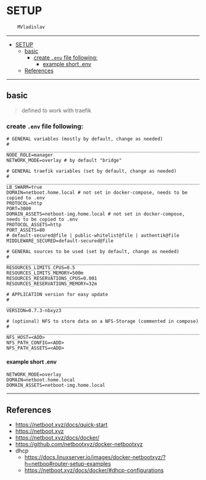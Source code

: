 # SETUP

```sh
    MVladislav
```

---

- [SETUP](#setup)
  - [basic](#basic)
    - [create `.env` file following:](#create-env-file-following)
      - [example short .env](#example-short-env)
  - [References](#references)

---

## basic

> defined to work with traefik

### create `.env` file following:

```env
# GENERAL variables (mostly by default, change as needed)
# ______________________________________________________________________________
NODE_ROLE=manager
NETWORK_MODE=overlay # by default "bridge"

# GENERAL traefik variables (set by default, change as needed)
# ______________________________________________________________________________
LB_SWARM=true
DOMAIN=netboot.home.local # not set in docker-compose, needs to be copied to .env
PROTOCOL=http
PORT=3000
DOMAIN_ASSETS=netboot-img.home.local # not set in docker-compose, needs to be copied to .env
PROTOCOL_ASSETS=http
PORT_ASSETS=80
# default-secured@file | public-whitelist@file | authentik@file
MIDDLEWARE_SECURED=default-secured@file

# GENERAL sources to be used (set by default, change as needed)
# ______________________________________________________________________________
RESOURCES_LIMITS_CPUS=0.5
RESOURCES_LIMITS_MEMORY=500m
RESOURCES_RESERVATIONS_CPUS=0.001
RESOURCES_RESERVATIONS_MEMORY=32m

# APPLICATION version for easy update
# ______________________________________________________________________________
VERSION=0.7.3-nbxyz3

# (optional) NFS to store data on a NFS-Storage (commented in compose)
# ______________________________________________________________________________
NFS_HOST=<ADD>
NFS_PATH_CONFIG=<ADD>
NFS_PATH_ASSETS=<ADD>
```

#### example short .env

```env
NETWORK_MODE=overlay
DOMAIN=netboot.home.local
DOMAIN_ASSETS=netboot-img.home.local
```

---

## References

- <https://netboot.xyz/docs/quick-start>
- <https://netboot.xyz>
- <https://netboot.xyz/docs/docker/>
- <https://github.com/netbootxyz/docker-netbootxyz>
- dhcp
  - <https://docs.linuxserver.io/images/docker-netbootxyz/?h=netboo#router-setup-examples>
  - <https://netboot.xyz/docs/docker/#dhcp-configurations>
